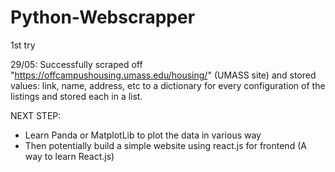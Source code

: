 # Python-Webscrapper
1st try

29/05:
Successfully scraped off "https://offcampushousing.umass.edu/housing/" (UMASS site) and stored values: link, name, address, etc to a dictionary for every configuration of the listings and stored each in a list.


NEXT STEP:
 - Learn Panda or MatplotLib to plot the data in various way
 - Then potentially build a simple website using react.js for frontend (A way to learn React.js)
